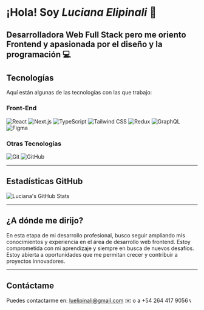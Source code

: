 # ¡Hola! Soy *Luciana Elipinali* 👋  
Desarrolladora Web Full Stack pero me oriento Frontend y apasionada por el diseño y la programación 💻
---

## Tecnologías  
Aquí están algunas de las tecnologías con las que trabajo:

### Front-End
![React](https://img.shields.io/badge/React-61DAFB?style=for-the-badge&logo=react&logoColor=white)
![Next.js](https://img.shields.io/badge/Next.js-000000?style=for-the-badge&logo=nextdotjs&logoColor=white)
![TypeScript](https://img.shields.io/badge/TypeScript-007ACC?style=for-the-badge&logo=typescript&logoColor=white)
![Tailwind CSS](https://img.shields.io/badge/Tailwind%20CSS-06B6D4?style=for-the-badge&logo=tailwindcss&logoColor=white)
![Redux](https://img.shields.io/badge/Redux-764ABC?style=for-the-badge&logo=redux&logoColor=white)
![GraphQL](https://img.shields.io/badge/GraphQL-E10098?style=for-the-badge&logo=graphql&logoColor=white)
![Figma](https://img.shields.io/badge/Figma-F24E1E?style=for-the-badge&logo=figma&logoColor=white)

### Otras Tecnologías
![Git](https://img.shields.io/badge/Git-F05032?style=for-the-badge&logo=git&logoColor=white)
![GitHub](https://img.shields.io/badge/GitHub-181717?style=for-the-badge&logo=github&logoColor=white)

---

## Estadísticas GitHub  
![Luciana's GitHub Stats](https://github-readme-stats.vercel.app/api?username=LucianaElipinali&show_icons=true&count_private=true&hide=prs&theme=radical)

---

## ¿A dónde me dirijo?  
En esta etapa de mi desarrollo profesional, busco seguir ampliando mis conocimientos y experiencia en el área de desarrollo web frontend. Estoy comprometida con mi aprendizaje y siempre en busca de nuevos desafíos. Estoy abierta a oportunidades que me permitan crecer y contribuir a proyectos innovadores.

---

## Contáctame  
Puedes contactarme en: [luelipinali@gmail.com](mailto:luelipinali@gmail.com) ✉️ o a +54 264 417 9056 📞
